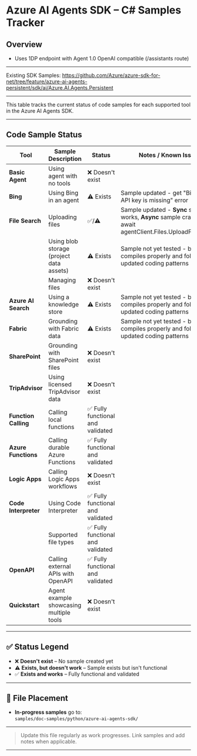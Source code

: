 # Azure AI Agents SDK – C# Samples Tracker

## Overview
- Uses 1DP endpoint with Agent 1.0 OpenAI compatible (/assistants route)

---
Existing SDK Samples: https://github.com/Azure/azure-sdk-for-net/tree/feature/azure-ai-agents-persistent/sdk/ai/Azure.AI.Agents.Persistent

---
This table tracks the current status of code samples for each supported tool in the Azure AI Agents SDK.

---

## Code Sample Status

| Tool               | Sample Description                     | Status          | Notes / Known Issues                          |
|--------------------|-----------------------------------------|-----------------|-----------------------------------------------|
| **Basic Agent**    | Using agent with no tools              | ❌ Doesn't exist|                                               |
| **Bing**           | Using Bing in an agent                 | ⚠️ Exists| Sample updated - get "Bing Search API key is missing" error |
| **File Search**    | Uploading files                        | ✅/⚠️ | Sample updated - **Sync** sample works, **Async** sample crashes on await agentClient.Files.UploadFileAsync() |
|                    | Using blob storage (project data assets)| ⚠️ Exists| Sample not yet tested - but compiles properly and follows updated coding patterns |
|                    | Managing files                         | ❌ Doesn't exist|                                               |
| **Azure AI Search**| Using a knowledge store                | ⚠️ Exists | Sample not yet tested - but compiles properly and follows updated coding patterns |
| **Fabric**         | Grounding with Fabric data             | ⚠️ Exists| Sample not yet tested - but compiles properly and follows updated coding patterns |
| **SharePoint**     | Grounding with SharePoint files        | ❌ Doesn't exist|                                               |
| **TripAdvisor**    | Using licensed TripAdvisor data        | ❌ Doesn't exist|                                               |
| **Function Calling**| Calling local functions               | ✅ Fully functional and validated|                                               |
| **Azure Functions**| Calling durable Azure Functions        | ✅ Fully functional and validated|                                               |
| **Logic Apps**     | Calling Logic Apps workflows           | ❌ Doesn't exist|                                               |
| **Code Interpreter**| Using Code Interpreter                | ✅ Fully functional and validated|                                               |
|                    | Supported file types                   | ✅ Fully functional and validated|                                               |
| **OpenAPI**        | Calling external APIs with OpenAPI     | ✅ Fully functional and validated|                                               |
| **Quickstart**     | Agent example showcasing multiple tools| ❌ Doesn't exist|                                               |

---

## ✅ Status Legend

- ❌ **Doesn't exist** – No sample created yet  
- ⚠️ **Exists, but doesn't work** – Sample exists but isn't functional
- ✅ **Exists and works** – Fully functional and validated

---

## 📁 File Placement

- **In-progress samples** go to:  
  `samples/doc-samples/python/azure-ai-agents-sdk/`

---

> Update this file regularly as work progresses. Link samples and add notes when applicable.

---